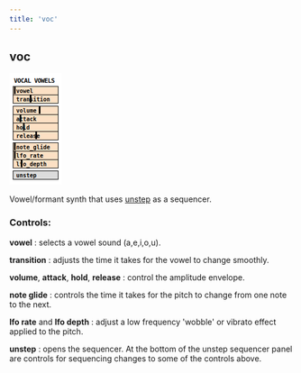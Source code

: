 ```yaml
---
title: 'voc'
---
```


## voc

![voc](voc.png)

Vowel/formant synth that uses [unstep](../unstep) as a sequencer.

### Controls:


**vowel**
: selects a vowel sound (a,e,i,o,u).

**transition**
: adjusts the time it takes for the vowel to change smoothly.

**volume**, **attack**, **hold**, **release**
: control the amplitude envelope.

**note glide**
: controls the time it takes for the pitch to change from one note to the next.

**lfo rate** and **lfo depth**
: adjust a low frequency 'wobble' or vibrato effect applied to the pitch.

**unstep**
: opens the sequencer. At the bottom of the unstep sequencer panel are controls for sequencing changes to some of the controls above. 
